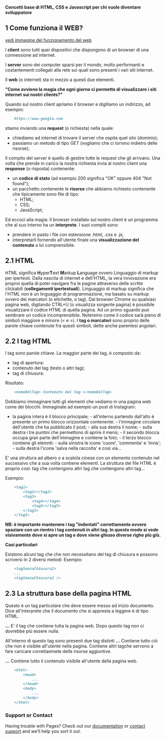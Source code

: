 **Concetti base di HTML, CSS e Javascript per chi vuole diventare sviluppatore**

## 1 Come funziona il WEB?

[vedi immagine del funzionamento del web](https://daniepa.github.io/TDPC/web.jpg)

I **client** sono tutti quei dispositivi che dispongono di un browser di una connessione ad internet.

I **server** sono dei computer sparsi per il mondo, molto performanti e costantementi collegati alla rete sui quali sono presenti i vari siti internet. 

Il **web** (o internet) sta in mezzo a questi due elementi.

**"Come avviene la magia che ogni giorno ci permette di visualizzare i siti internet sui nostri clients?"**

Quando sul nostro client apriamo il browser e digitiamo un indirizzo, ad esempio:
```markdown
    https://www.google.com
```
stiamo inviando una **request** (o richiesta) nella quale:
- chiediamo ad internet di trovare il server che ospita quel sito (dominio);
- passiamo un metodo di tipo GET (vogliamo che ci tornino indietro delle risorse);

Il compito del server è quello di gestire tutte le request che gli arrivano.
Una volta che prende in carico la nostra richiesta invia al nostro client una **response** (o risposta) contenente:
- un **codice di stato** (ad esempio 200 significa "OK" oppure 404 "Not found");
- un pacchetto contenente le **risorse** che abbiamo richiesto contenente che tipicamente sono file di tipo:
  - HTML;
  - CSS;
  - JavaScript;

Ed eccoci alla magia:
Il browser installato sul nostro client è un programma che al suo interno ha un **interprete**. I suoi compiti sono:
- prendere in pasto i file con estensione .html, .css e .js;
- interpretarli fornendo all'utente finale una **visualizzazione del contenuto** a lui comprensibile.

## 2.1 HTML

HTML significa **H**yper**T**ext **M**arkup **L**anguage ovvero Linguaggio di markup per ipertesti.
Dalla nascita di internet e dell'HTML, la vera innovazione era proproi quella di poter navigare fra le pagine attraverso delle scritte clickabili (**collegamenti ipertestuali**).
Linguaggio di markup significa che l'HTML non è un linguaggio di programmazione, ma basato su markup ovvero dei marcatori (o etichette, o tag).
Dal browser Chrome su qualsiasi pagina web, digitando CTRL+U (o visualizza sorgente pagina) è possibile visualizzare il codice HTML di quella pagina.
Ad un primo sguardo può sembrare un codice incomprensibile.
Noteremo come il codice sarà pieno di simboli maggiore e minore (< e >).
I **tag o marcatori** sono proprio delle parole chiave contenute fra questi simboli, dette anche parentesi angolari.

## 2.2 I tag HTML

I tag sono parole chiave.
La maggior parte dei tag, è composto da:
- tag di apertura: <tag>
- contenuto del tag (testo o altri tag);
- tag di chiusura: </tag>

Risultato:
```markdown
    <nomeDelTag> Contenuto del tag </nomeDelTag>
```

Dobbiamo immaginare tutti gli elementi che vediamo in una pagina web come dei blocchi.
Immaginate ad esempio un post di Instagram:
- la pagina intera è il blocco principale;
        - all'interno partendo dall'alto è presente un primo blocco orizzontale contenente:
            - l'immagine circolare dell'utente che ha pubblicato il post;
            - alla sua destra il nome;
            - sulla destra i tre puntini che permettono di aprire il menù;
        - il secondo blocca occupa gran parte dell'immagine e contiene la foto;
        - il terzo blocco contiene gli elemnti:
            - sulla sinistra le icone 'cuore', 'commenta' e 'invia';
            - sulla destra l'icona 'salva nella raccolta'
e così via...

E' una struttura ad albero o a scatola cinese con un elemento contenuto nel successivo che a sua volta contiene elementi.
La struttura dei file HTML è proprio così: tag che contengono altri tag che contengono altri tag...

Esempio:
```markdown
    <tag1>
        <tag2></tag2>
        <tag3>
            <tag4></tag4>
            <tag5></tag5>
        </tag3>
    </tag1>
```
**NB: è importante mantenere i tag "indentati" correttamente ovvero spaziare con un rientro i tag contenuti in altri tag.
In questo modo si vede visivamente dove si apre un tag e dove viene ghiuso diverse righe più giù.**

**Casi particolari**

Esistono alcuni tag che che non necessitano del tag di chiusura e possono scriversi in 2 diversi metodi:
Esempio:
```markdown
    <tagSenzaChiusura1>
    ...
    <tagSenzaChiusura2 />    
```

## 2.3 La struttura base della pagina HTML
**<!DOCTYPE html>**
Questo è un tag particolare che deve essere messo ad inizio documento. Dice all'interprete che il documento che si appresta a leggere è di tipo HTML.

**<html>...</html>**
E' il tag che contiene tutta la pagina web. Dopo questo tag non ci dovrebbe più essere nulla.

All'interno di questo tag sono presenti due tag distinti
**<head>...</head>**
Contiene tutto ciò che non è visibile all'utente nella pagina. Contiene altri tagche servono a fare caricare correttamnete delle risorse aggiuntive.

**<body>...</body>**
Contiene tutto il contenuto visibile all'utente della pagina web.
```markdown
    <html>
        <head>
            ...
        </head>
        <body>
            ...
        </body>
    </html>
```


### Support or Contact

Having trouble with Pages? Check out our [documentation](https://docs.github.com/categories/github-pages-basics/) or [contact support](https://support.github.com/contact) and we’ll help you sort it out.
